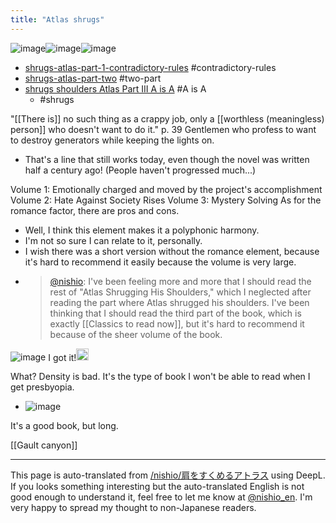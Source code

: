 ```yaml
---
title: "Atlas shrugs"
---
```


![image](https://gyazo.com/d66803beed2752bdfc03f50b1673bd4b/thumb/1000)![image](https://gyazo.com/12a5a0779899e0ddfff5bed011f9c53f/thumb/1000)![image](https://gyazo.com/ba5130f512c10601d8af96039bd3bac1/thumb/1000)
- [shrugs-atlas-part-1-contradictory-rules](https://amzn.to/3m3Mpfd) #contradictory-rules
- [shrugs-atlas-part-two](https://amzn.to/3nGzyQz) #two-part
- [shrugs shoulders Atlas Part III A is A](https://amzn.to/3K6rpfB) #A is A
    - #shrugs

"[[There is]] no such thing as a crappy job, only a [[worthless (meaningless) person]] who doesn't want to do it." p. 39
Gentlemen who profess to want to destroy generators while keeping the lights on.
- That's a line that still works today, even though the novel was written half a century ago! (People haven't progressed much...)

Volume 1: Emotionally charged and moved by the project's accomplishment
Volume 2: Hate Against Society Rises
Volume 3: Mystery Solving
As for the romance factor, there are pros and cons.
- Well, I think this element makes it a polyphonic harmony.
- I'm not so sure I can relate to it, personally.
- I wish there was a short version without the romance element, because it's hard to recommend it easily because the volume is very large.
- > [@nishio](https://twitter.com/nishio/status/1642452440623771650?s=20): I've been feeling more and more that I should read the rest of "Atlas Shrugging His Shoulders," which I neglected after reading the part where Atlas shrugged his shoulders. I've been thinking that I should read the third part of the book, which is exactly [[Classics to read now]], but it's hard to recommend it because of the sheer volume of the book.

![image](https://gyazo.com/65c9b09472c78e0db8c76240f90bd78a/thumb/1000)
I got it!<img src='https://scrapbox.io/api/pages/nishio-en/nishio/icon' alt='nishio.icon' height="19.5"/>

What? Density is bad. It's the type of book I won't be able to read when I get presbyopia.
- ![image](https://gyazo.com/a9c3ffa0aad1f69b4f7d559b56aea139/thumb/1000)

It's a good book, but long.

[[Gault canyon]]

---
This page is auto-translated from [/nishio/肩をすくめるアトラス](https://scrapbox.io/nishio/肩をすくめるアトラス) using DeepL. If you looks something interesting but the auto-translated English is not good enough to understand it, feel free to let me know at [@nishio_en](https://twitter.com/nishio_en). I'm very happy to spread my thought to non-Japanese readers.